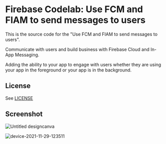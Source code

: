 # Firebase Codelab: Use FCM and FIAM to send messages to users

This is the source code for the "Use FCM and FIAM to send messages to users".

Communicate with users and build business with Firebase Cloud and In-App Messaging.

Adding the ability to your app to engage with users whether they are using your app in the foreground or your app is in the background.

## License
See [LICENSE](LICENSE)

## Screenshot

![Untitled designcanva](https://user-images.githubusercontent.com/42799047/143829739-3d88d13b-a0a9-4dd8-a006-add94c138ed8.png)

![device-2021-11-29-123511](https://user-images.githubusercontent.com/42799047/143829719-50c22e8c-b0fa-4a08-b1b6-89f560f2f9a6.png)
